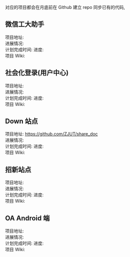 对应的项目都会在月底前在 Github 建立 repo 同步已有的代码,

微信工大助手
------

项目地址:  
进展情况:  
计划完成时间:
进度:  
项目 Wiki:  

社会化登录(用户中心)
------

项目地址:  
进展情况:  
计划完成时间:
进度:  
项目 Wiki:  



Down 站点
------

项目地址: https://github.com/ZJUT/share_doc  
进展情况:  
计划完成时间:
进度:  
项目 Wiki:  


招新站点
------

项目地址:  
进展情况:  
计划完成时间:
进度:  
项目 Wiki:  


OA Android 端
------

项目地址:  
进展情况:  
计划完成时间:
进度:  
项目 Wiki:  
